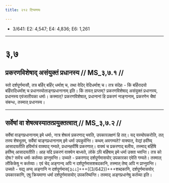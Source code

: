 ```yaml
---
title: २१२ टिप्पणयः

---
```

- 3/641: E2: 4,547; E4: 4,836; E6: 1,261

____________________________________________


# ३,७

## प्रकरणविशेषाद् असंयुक्तं प्रधानस्य // MS_३,७.१ //

स्तो दर्शपूर्णमासौ, तत्र बर्हिर् बर्हिर् धर्माश् च, तथा वेदिर् वेदिधर्माश् च। तत्र संदेहः - किं बर्हिरादयो बर्हिरादिधर्माश् च प्रधानस्योताङ्गप्रधानानाम् इति। किं तावत् प्राप्तम्? प्रकरणविशेषाद् असंयुक्तं प्रधानस्य, प्रधानस्य एवंजातीयका धर्माः। कस्मात्? प्रकरणविशेषात्, प्रधानानां हि प्रकरणं नाङ्गानाम्, प्रकरणेन चैषां संबन्धः, तस्मात् प्रधानस्य।


____________________________________________


## सर्वेषां वा शेषत्वस्यातत्प्रयुक्तत्वात् // MS_३,७.२ //

सर्वेषां वाङ्गप्रधानानाम् इमे धर्माः, नात्र शेषत्वं प्रकरणाद् भवति, उपकारलक्षणं हि तत्। यद् यस्योपकरोति, तत् तस्य शेषभूतम्, सर्वेषां चाङ्गप्रधानानाम् इमे धर्मा उपकुर्वन्ति। कथम् अवगम्यते? वाक्यात्, वेद्यां हवींष्य् आसादयतीति हविर्मात्रं वाक्याद् गम्यते, प्रधानहवींषि प्रकरणात्। वाक्यं च प्रकरणाद् बलीयः, तस्माद् बर्हिषि हवींष्य् आसादयतीति।
आह यदि प्रकरणं वाक्येन बाध्यते, लोके ऽपि बर्हिषाम् इमे धर्मा उक्ता भवन्ति। तत्र को दोषः? सर्वत्र धर्माः कर्तव्याः प्राप्नुवन्ति। उच्यते - प्रकरणाद् दर्शपूर्णमासयोर् उपकारका एवेति गम्यते। तस्माल् लौकिकेषु न कर्तव्याः।
एवं चेद् अङ्गान्य् अपि न दर्शपूर्णमासशबदकानि, तस्मात् तेष्व् अपि न प्राप्नुवन्ति। उच्यते - यद्य् अप्य् अङ्गानि न दर्शपूर्णमास[३८८]+++({3/642})+++शब्दकानि, दर्शपूर्णमासयोर् उपकारकाणि, एषु क्रियमाणा धर्मा दर्शपूर्णमासयोर् उपकरिष्यन्ति। तस्माद् अङ्गप्रधानेषु कर्तव्या इति।
